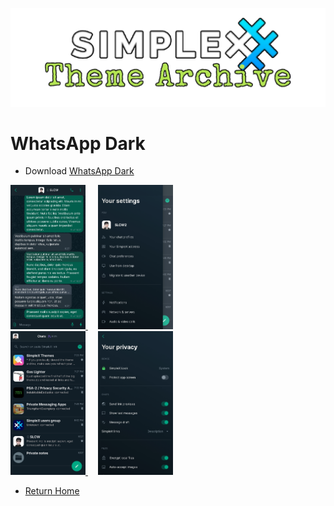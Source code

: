 ![SxC Theme Archive Banner](../resources/SxC_themeBanner.png)

# WhatsApp Dark

* Download [WhatsApp Dark](../themes/SxC_whatsappDark.theme)

<a href="../screenshots/SxC_whatsappDark01.jpg" target="_blank">
	<img src="../screenshots/SxC_whatsappDark01.jpg" width="120">
</a>&nbsp;&nbsp;&nbsp;
<a href="../screenshots/SxC_whatsappDark02.jpg" target="_blank">
	<img src="../screenshots/SxC_whatsappDark02.jpg" width="120">
</a>
<br>
<a href="../screenshots/SxC_whatsappDark03.jpg" target="_blank">
	<img src="../screenshots/SxC_whatsappDark03.jpg" width="120">
</a>&nbsp;&nbsp;&nbsp;
<a href="../screenshots/SxC_whatsappDark04.jpg" target="_blank">
	<img src="../screenshots/SxC_whatsappDark04.jpg" width="120">
</a>

* [Return Home](../)